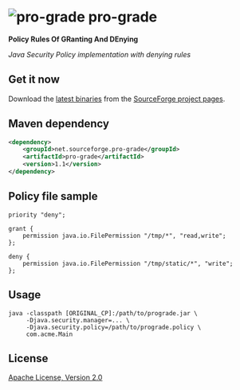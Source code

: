 # ![pro-grade](images/prograde.png) pro-grade

**Policy Rules Of GRanting And DEnying**

*Java Security Policy implementation with denying rules*

## Get it now

Download the [latest binaries](http://sourceforge.net/projects/pro-grade/files/latest/download)
from the [SourceForge project pages](http://sourceforge.net/projects/pro-grade/).

## Maven dependency

```xml
<dependency>
    <groupId>net.sourceforge.pro-grade</groupId>
    <artifactId>pro-grade</artifactId>
    <version>1.1</version>
</dependency>
```

## Policy file sample

```
priority "deny";

grant {
	permission java.io.FilePermission "/tmp/*", "read,write";
};

deny {
	permission java.io.FilePermission "/tmp/static/*", "write";
};
```

## Usage

```Shell
java -classpath [ORIGINAL_CP]:/path/to/prograde.jar \
     -Djava.security.manager=... \
     -Djava.security.policy=/path/to/prograde.policy \
     com.acme.Main
```

## License

[Apache License, Version 2.0](http://www.apache.org/licenses/LICENSE-2.0)
